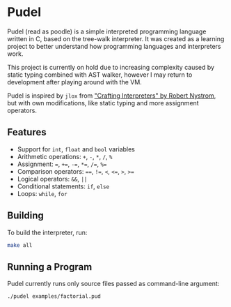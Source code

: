 # Pudel

Pudel (read as poodle) is a simple interpreted programming language written in C, based on the tree-walk interpreter. It was created as a learning project to better understand how programming languages and interpreters work.

This project is currently on hold due to increasing complexity caused by static typing combined with AST walker, however I may return to development after playing around with the VM.

Pudel is inspired by `jlox` from ["Crafting Interpreters" by Robert Nystrom](https://craftinginterpreters.com/), but with own modifications, like static typing and more assignment operators.

## Features

- Support for `int`, `float` and `bool` variables
- Arithmetic operations: `+`, `-`, `*`, `/`, `%`
- Assignment: `=`, `+=`, `-=`, `*=`, `/=`, `%=`
- Comparison operators: `==`, `!=`, `<`, `<=`, `>`, `>=`
- Logical operators: `&&`, `||`
- Conditional statements: `if`, `else`
- Loops: `while`, `for`

## Building

To build the interpreter, run:

```bash
make all
```

## Running a Program

Pudel currently runs only source files passed as command-line argument:

```bash
./pudel examples/factorial.pud
```
